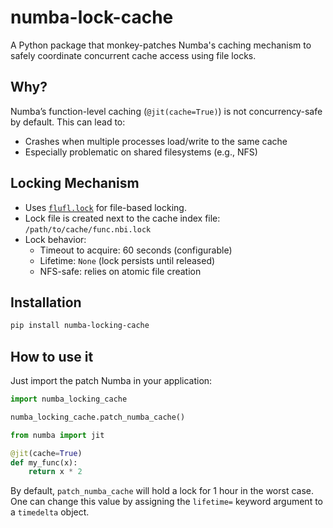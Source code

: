 # numba-lock-cache

A Python package that monkey-patches Numba's caching mechanism to safely coordinate concurrent cache access using file locks.

## Why?

Numba’s function-level caching (`@jit(cache=True)`) is not concurrency-safe by default. This can lead to:

- Crashes when multiple processes load/write to the same cache
- Especially problematic on shared filesystems (e.g., NFS)

## Locking Mechanism

- Uses [`flufl.lock`](https://pypi.org/project/flufl.lock/) for file-based locking.
- Lock file is created next to the cache index file:
  `/path/to/cache/func.nbi.lock`
- Lock behavior:
  - Timeout to acquire: 60 seconds (configurable)
  - Lifetime: `None` (lock persists until released)
  - NFS-safe: relies on atomic file creation

## Installation

```bash
pip install numba-locking-cache
```

## How to use it

Just import the patch Numba in your application:

```python
import numba_locking_cache

numba_locking_cache.patch_numba_cache()

from numba import jit

@jit(cache=True)
def my_func(x):
    return x * 2
```

By default, `patch_numba_cache` will hold a lock for 1 hour in the worst case.
One can change this value by assigning the `lifetime=` keyword argument to a
`timedelta` object.
